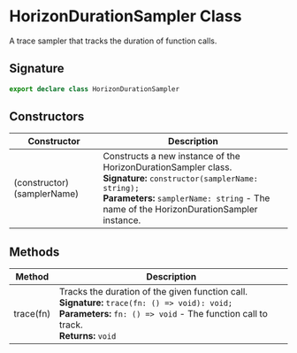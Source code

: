 # HorizonDurationSampler Class

A trace sampler that tracks the duration of function calls.

## Signature

```typescript
export declare class HorizonDurationSampler
```

## Constructors

| Constructor | Description |
| --- | --- |
| (constructor)(samplerName) | Constructs a new instance of the HorizonDurationSampler class.<br/>**Signature:** `constructor(samplerName: string);`<br/>**Parameters:** `samplerName: string` - The name of the HorizonDurationSampler instance. |

## Methods

| Method | Description |
| --- | --- |
| trace(fn) | Tracks the duration of the given function call.<br/>**Signature:** `trace(fn: () => void): void;`<br/>**Parameters:** `fn: () => void` - The function call to track.<br/>**Returns:** `void` |